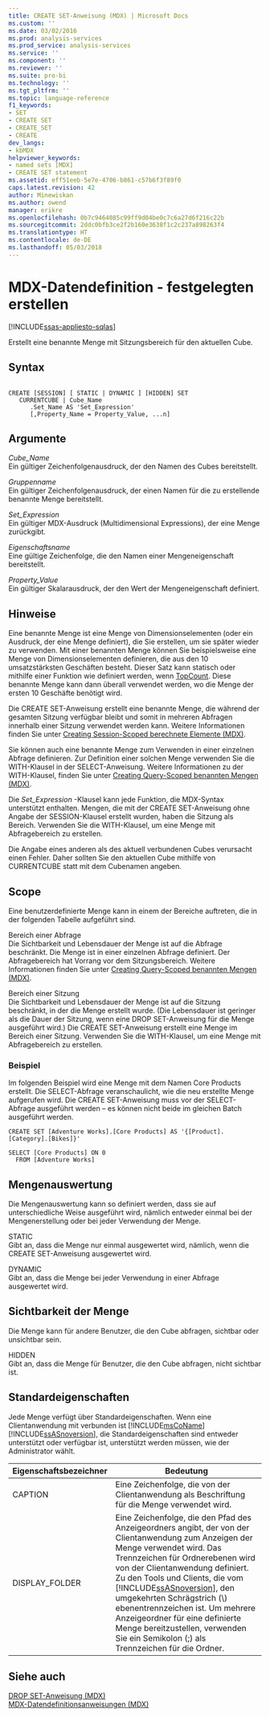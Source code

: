 ```yaml
---
title: CREATE SET-Anweisung (MDX) | Microsoft Docs
ms.custom: ''
ms.date: 03/02/2016
ms.prod: analysis-services
ms.prod_service: analysis-services
ms.service: ''
ms.component: ''
ms.reviewer: ''
ms.suite: pro-bi
ms.technology: ''
ms.tgt_pltfrm: ''
ms.topic: language-reference
f1_keywords:
- SET
- CREATE SET
- CREATE_SET
- CREATE
dev_langs:
- kbMDX
helpviewer_keywords:
- named sets [MDX]
- CREATE SET statement
ms.assetid: eff51eeb-5e7e-4706-b861-c57b6f3f89f0
caps.latest.revision: 42
author: Minewiskan
ms.author: owend
manager: erikre
ms.openlocfilehash: 0b7c9464085c99ff9d04be0c7c6a27d6f216c22b
ms.sourcegitcommit: 2ddc0bfb3ce2f2b160e3638f1c2c237a898263f4
ms.translationtype: HT
ms.contentlocale: de-DE
ms.lasthandoff: 05/03/2018
---
```

# <a name="mdx-data-definition---create-set"></a>MDX-Datendefinition - festgelegten erstellen
[!INCLUDE[ssas-appliesto-sqlas](../includes/ssas-appliesto-sqlas.md)]

  Erstellt eine benannte Menge mit Sitzungsbereich für den aktuellen Cube.  
  
## <a name="syntax"></a>Syntax  
  
```  
  
CREATE [SESSION] [ STATIC | DYNAMIC ] [HIDDEN] SET   
   CURRENTCUBE | Cube_Name  
      .Set_Name AS 'Set_Expression'  
      [,Property_Name = Property_Value, ...n]  
```  
  
## <a name="arguments"></a>Argumente  
 *Cube_Name*  
 Ein gültiger Zeichenfolgenausdruck, der den Namen des Cubes bereitstellt.  
  
 *Gruppenname*  
 Ein gültiger Zeichenfolgenausdruck, der einen Namen für die zu erstellende benannte Menge bereitstellt.  
  
 *Set_Expression*  
 Ein gültiger MDX-Ausdruck (Multidimensional Expressions), der eine Menge zurückgibt.  
  
 *Eigenschaftsname*  
 Eine gültige Zeichenfolge, die den Namen einer Mengeneigenschaft bereitstellt.  
  
 *Property_Value*  
 Ein gültiger Skalarausdruck, der den Wert der Mengeneigenschaft definiert.  
  
## <a name="remarks"></a>Hinweise  
 Eine benannte Menge ist eine Menge von Dimensionselementen (oder ein Ausdruck, der eine Menge definiert), die Sie erstellen, um sie später wieder zu verwenden. Mit einer benannten Menge können Sie beispielsweise eine Menge von Dimensionselementen definieren, die aus den 10 umsatzstärksten Geschäften besteht. Dieser Satz kann statisch oder mithilfe einer Funktion wie definiert werden, wenn [TopCount](../mdx/topcount-mdx.md). Diese benannte Menge kann dann überall verwendet werden, wo die Menge der ersten 10 Geschäfte benötigt wird.  
  
 Die CREATE SET-Anweisung erstellt eine benannte Menge, die während der gesamten Sitzung verfügbar bleibt und somit in mehreren Abfragen innerhalb einer Sitzung verwendet werden kann. Weitere Informationen finden Sie unter [Creating Session-Scoped berechnete Elemente &#40;MDX&#41;](../analysis-services/multidimensional-models/mdx/mdx-calculated-members-session-scoped-calculated-members.md).  
  
 Sie können auch eine benannte Menge zum Verwenden in einer einzelnen Abfrage definieren. Zur Definition einer solchen Menge verwenden Sie die WITH-Klausel in der SELECT-Anweisung. Weitere Informationen zu der WITH-Klausel, finden Sie unter [Creating Query-Scoped benannten Mengen &#40;MDX&#41;](../analysis-services/multidimensional-models/mdx/mdx-named-sets-creating-query-scoped-named-sets.md).  
  
 Die *Set_Expression* -Klausel kann jede Funktion, die MDX-Syntax unterstützt enthalten. Mengen, die mit der CREATE SET-Anweisung ohne Angabe der SESSION-Klausel erstellt wurden, haben die Sitzung als Bereich. Verwenden Sie die WITH-Klausel, um eine Menge mit Abfragebereich zu erstellen.  
  
 Die Angabe eines anderen als des aktuell verbundenen Cubes verursacht einen Fehler. Daher sollten Sie den aktuellen Cube mithilfe von CURRENTCUBE statt mit dem Cubenamen angeben.  
  
## <a name="scope"></a>Scope  
 Eine benutzerdefinierte Menge kann in einem der Bereiche auftreten, die in der folgenden Tabelle aufgeführt sind.  
  
 Bereich einer Abfrage  
 Die Sichtbarkeit und Lebensdauer der Menge ist auf die Abfrage beschränkt. Die Menge ist in einer einzelnen Abfrage definiert. Der Abfragebereich hat Vorrang vor dem Sitzungsbereich. Weitere Informationen finden Sie unter [Creating Query-Scoped benannten Mengen &#40;MDX&#41;](../analysis-services/multidimensional-models/mdx/mdx-named-sets-creating-query-scoped-named-sets.md).  
  
 Bereich einer Sitzung  
 Die Sichtbarkeit und Lebensdauer der Menge ist auf die Sitzung beschränkt, in der die Menge erstellt wurde. (Die Lebensdauer ist geringer als die Dauer der Sitzung, wenn eine DROP SET-Anweisung für die Menge ausgeführt wird.) Die CREATE SET-Anweisung erstellt eine Menge im Bereich einer Sitzung. Verwenden Sie die WITH-Klausel, um eine Menge mit Abfragebereich zu erstellen.  
  
### <a name="example"></a>Beispiel  
 Im folgenden Beispiel wird eine Menge mit dem Namen Core Products erstellt. Die SELECT-Abfrage veranschaulicht, wie die neu erstellte Menge aufgerufen wird. Die CREATE SET-Anweisung muss vor der SELECT-Abfrage ausgeführt werden – es können nicht beide im gleichen Batch ausgeführt werden.  
  
```  
CREATE SET [Adventure Works].[Core Products] AS '{[Product].[Category].[Bikes]}'  
  
SELECT [Core Products] ON 0  
  FROM [Adventure Works]  
```  
  
## <a name="set-evaluation"></a>Mengenauswertung  
 Die Mengenauswertung kann so definiert werden, dass sie auf unterschiedliche Weise ausgeführt wird, nämlich entweder einmal bei der Mengenerstellung oder bei jeder Verwendung der Menge.  
  
 STATIC  
 Gibt an, dass die Menge nur einmal ausgewertet wird, nämlich, wenn die CREATE SET-Anweisung ausgewertet wird.  
  
 DYNAMIC  
 Gibt an, dass die Menge bei jeder Verwendung in einer Abfrage ausgewertet wird.  
  
## <a name="set-visibility"></a>Sichtbarkeit der Menge  
 Die Menge kann für andere Benutzer, die den Cube abfragen, sichtbar oder unsichtbar sein.  
  
 HIDDEN  
 Gibt an, dass die Menge für Benutzer, die den Cube abfragen, nicht sichtbar ist.  
  
## <a name="standard-properties"></a>Standardeigenschaften  
 Jede Menge verfügt über Standardeigenschaften. Wenn eine Clientanwendung mit verbunden ist [!INCLUDE[msCoName](../includes/msconame-md.md)] [!INCLUDE[ssASnoversion](../includes/ssasnoversion-md.md)], die Standardeigenschaften sind entweder unterstützt oder verfügbar ist, unterstützt werden müssen, wie der Administrator wählt.  
  
|Eigenschaftsbezeichner|Bedeutung|  
|-------------------------|-------------|  
|CAPTION|Eine Zeichenfolge, die von der Clientanwendung als Beschriftung für die Menge verwendet wird.|  
|DISPLAY_FOLDER|Eine Zeichenfolge, die den Pfad des Anzeigeordners angibt, der von der Clientanwendung zum Anzeigen der Menge verwendet wird. Das Trennzeichen für Ordnerebenen wird von der Clientanwendung definiert. Zu den Tools und Clients, die vom [!INCLUDE[ssASnoversion](../includes/ssasnoversion-md.md)], den umgekehrten Schrägstrich (\\) ebenentrennzeichen ist. Um mehrere Anzeigeordner für eine definierte Menge bereitzustellen, verwenden Sie ein Semikolon (;) als Trennzeichen für die Ordner.|  
  
## <a name="see-also"></a>Siehe auch  
 [DROP SET-Anweisung &#40;MDX&#41;](../mdx/mdx-data-definition-drop-set.md)   
 [MDX-Datendefinitionsanweisungen &#40;MDX&#41;](../mdx/mdx-data-definition-statements-mdx.md)  
  
  
